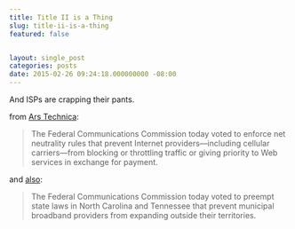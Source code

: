 ```yaml
---
title: Title II is a Thing
slug: title-ii-is-a-thing
featured: false


layout: single_post
categories: posts
date: 2015-02-26 09:24:18.000000000 -08:00
---
```


And ISPs are crapping their pants.

from [Ars Technica](http://arstechnica.com/business/2015/02/fcc-votes-for-net-neutrality-a-ban-on-paid-fast-lanes-and-title-ii/):

> The Federal Communications Commission today voted to enforce net neutrality rules that prevent Internet providers—including cellular carriers—from blocking or throttling traffic or giving priority to Web services in exchange for payment.

and [also](http://arstechnica.com/business/2015/02/fcc-overturns-state-laws-that-protect-isps-from-local-competition/):

> The Federal Communications Commission today voted to preempt state laws in North Carolina and Tennessee that prevent municipal broadband providers from expanding outside their territories.

